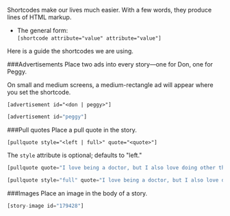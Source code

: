 Shortcodes make our lives much easier. With a few words, they produce lines of HTML markup.
  * The general form:  
  ```[shortcode attribute="value" attribute="value"]```

Here is a guide the shortcodes we are using.

###Advertisements
Place two ads into every story&mdash;one for Don, one for Peggy.

On small and medium screens, a medium-rectangle ad will appear where you set the shortcode.

```[advertisement id="<don | peggy>"]```

```php
[advertisement id="peggy"]
```


###Pull quotes
Place a pull quote in the story.

```[pullquote style="<left | full>" quote="<quote>"]```

The ```style``` attribute is optional; defaults to "left."

```php
[pullquote quote="I love being a doctor, but I also love doing other things."]

[pullquote style="full" quote="I love being a doctor, but I also love doing other things."]

```

###Images
Place an image in the body of a story.

```php
[story-image id="179428"] 
```
